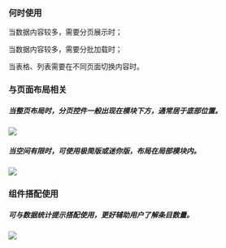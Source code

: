 ### 何时使用

当数据内容较多，需要分页展示时；

当数据内容较多，需要分批加载时；

当表格、列表需要在不同页面切换内容时。

### 与页面布局相关

##### 当整页布局时，分页控件一般出现在模块下方，通常居于底部位置。

<div class="legend">
  <div class="item">
    <img src="https://tdesign.gtimg.com/site/design/guide/pagination/pagination-2@2x.png"/>
  </div>

  <div class="item"></div>
</div>

##### 当空间有限时，可使用极简版或迷你版，布局在局部模块内。

<div class="legend">
  <div class="item">
    <img src="https://tdesign.gtimg.com/site/design/guide/pagination/pagination-1@2x.png"/>
  </div>

  <div class="item"></div>
</div>

### 组件搭配使用

##### 可与数据统计提示搭配使用，更好辅助用户了解条目数量。

<div class="legend">
  <div class="item">
    <img src="https://tdesign.gtimg.com/site/design/guide/pagination/pagination-3@2x.png" />
  </div>

  <div class="item"></div>
</div>
